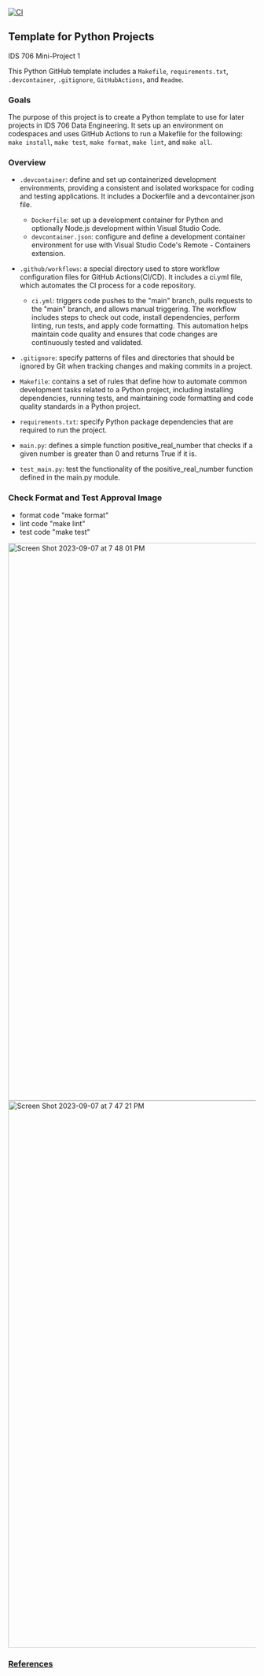 [![CI](https://github.com/nogibjj/python-template/actions/workflows/cicd.yml/badge.svg)](https://github.com/nogibjj/python-template/actions/workflows/cicd.yml)
## Template for Python Projects 

IDS 706 Mini-Project 1

This Python GitHub template includes a `Makefile`, `requirements.txt`, `.devcontainer`, `.gitignore`, `GitHubActions`, and `Readme`.

### Goals

The purpose of this project is to create a Python template to use for later projects in IDS 706 Data Engineering. It sets up an environment on codespaces and uses GitHub Actions to run a Makefile for the following: `make install`, `make test`, `make format`, `make lint`, and `make all`. 

### Overview 
+ `.devcontainer`: define and set up containerized development environments, providing a consistent and isolated workspace for coding and testing applications. It includes a Dockerfile and a devcontainer.json file.
  + `Dockerfile`: set up a development container for Python and optionally Node.js development within Visual Studio Code.
  + `devcontainer.json`: configure and define a development container environment for use with Visual Studio Code's Remote - Containers extension. 

+ `.github/workflows`: a special directory used to store workflow configuration files for GitHub Actions(CI/CD). It includes a ci.yml file, which automates the CI process for a code repository.
  + `ci.yml`: triggers code pushes to the "main" branch, pulls requests to the "main" branch, and allows manual triggering. The workflow includes steps to check out code, install dependencies, perform linting, run tests, and apply code formatting. This automation helps maintain code quality and ensures that code changes are continuously tested and validated.

+ `.gitignore`: specify patterns of files and directories that should be ignored by Git when tracking changes and making commits in a project.
+ `Makefile`: contains a set of rules that define how to automate common development tasks related to a Python project, including installing dependencies, running tests, and maintaining code formatting and code quality standards in a Python project.
+ `requirements.txt`: specify Python package dependencies that are required to run the project.
+ `main.py`: defines a simple function positive_real_number that checks if a given number is greater than 0 and returns True if it is.
+ `test_main.py`: test the functionality of the positive_real_number function defined in the main.py module.
  
### Check Format and Test Approval Image
+ format code "make format"
+ lint code "make lint"
+ test code "make test"

<img width="1133" alt="Screen Shot 2023-09-07 at 7 48 01 PM" src="https://github.com/tinayiluo0322/IDS-706-Python-github-template/assets/143360909/8cfef660-84e3-4dad-a491-ce6fd0d567d8">

<img width="1111" alt="Screen Shot 2023-09-07 at 7 47 21 PM" src="https://github.com/tinayiluo0322/IDS-706-Python-github-template/assets/143360909/cb74e5ac-7d40-413b-b6b6-bef0809f99f6">

### [References](https://github.com/nogibjj/python-template)

